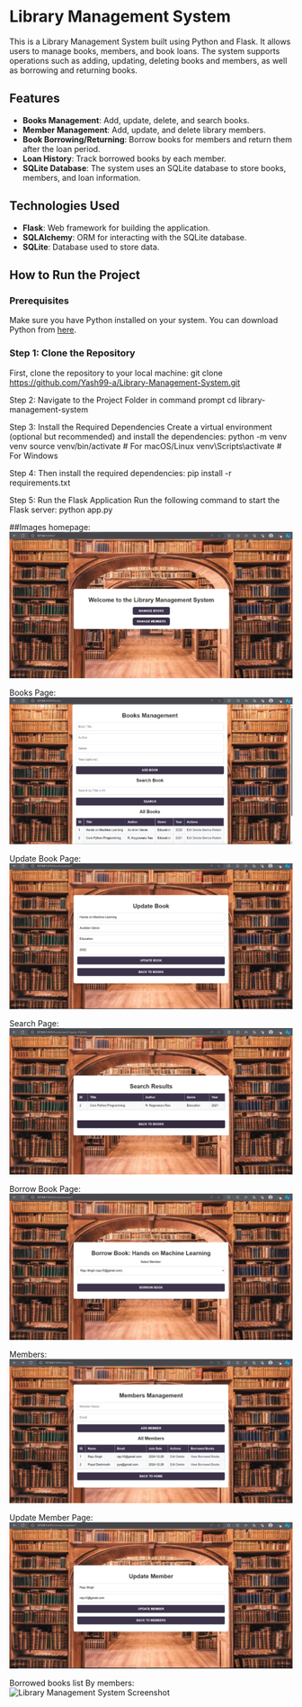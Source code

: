 # Library Management System

This is a Library Management System built using Python and Flask. It allows users to manage books, members, and book loans. The system supports operations such as adding, updating, deleting books and members, as well as borrowing and returning books.

## Features
- **Books Management**: Add, update, delete, and search books.
- **Member Management**: Add, update, and delete library members.
- **Book Borrowing/Returning**: Borrow books for members and return them after the loan period.
- **Loan History**: Track borrowed books by each member.
- **SQLite Database**: The system uses an SQLite database to store books, members, and loan information.

## Technologies Used
- **Flask**: Web framework for building the application.
- **SQLAlchemy**: ORM for interacting with the SQLite database.
- **SQLite**: Database used to store data.

## How to Run the Project

### Prerequisites
Make sure you have Python installed on your system. You can download Python from [here](https://www.python.org/downloads/).

### Step 1: Clone the Repository
First, clone the repository to your local machine:
git clone https://github.com/Yash99-a/Library-Management-System.git

Step 2: Navigate to the Project Folder in command prompt
cd library-management-system

Step 3: Install the Required Dependencies
Create a virtual environment (optional but recommended) and install the dependencies:
python -m venv venv
source venv/bin/activate   # For macOS/Linux
venv\Scripts\activate      # For Windows

Step 4: Then install the required dependencies:
pip install -r requirements.txt

Step 5: Run the Flask Application
Run the following command to start the Flask server:
python app.py

##Images
homepage:
![Library Management System Screenshot](images/homepage.png)

Books Page:
![Library Management System Screenshot](images/books.png)

Update Book  Page:
![Library Management System Screenshot](images/updatebook.png)

Search Page:
![Library Management System Screenshot](images/search.png)

Borrow Book Page:
![Library Management System Screenshot](images/borrow.png)

Members:
![Library Management System Screenshot](images/members.png)

Update Member Page:
![Library Management System Screenshot](images/updatemember.png)

Borrowed books list By members:
![Library Management System Screenshot](images/borrowedbooklist.png)






